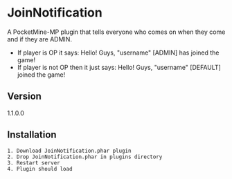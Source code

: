 JoinNotification
=========

A PocketMine-MP plugin that tells everyone who comes on when they come and if they are ADMIN.

  - If player is OP it says: Hello! Guys, "username" [ADMIN] has joined the game!
  - If player is not OP then it just says: Hello! Guys, "username" [DEFAULT] joined the game!

Version
----

1.1.0.0

Installation
--------------
    1. Download JoinNotification.phar plugin
    2. Drop JoinNotification.phar in plugins directory
    3. Restart server
    4. Plugin should load

